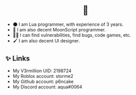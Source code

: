 <h1 align="center">🥞</h1>

* 🌑 I am Lua programmer, with experience of 3 years.
* 🌙 I am also decent MoonScript programmer.
* 🧑‍💻 I can find vulnerabilities, find bugs, code games, etc.
* 🖌️ I am also decent UI designer.

## ✨ Links

* My V3rmillion UID: 2198724
* My Roblox account: storme2
* My Github account: p6ncake
* My Discord account: aqua#0064
